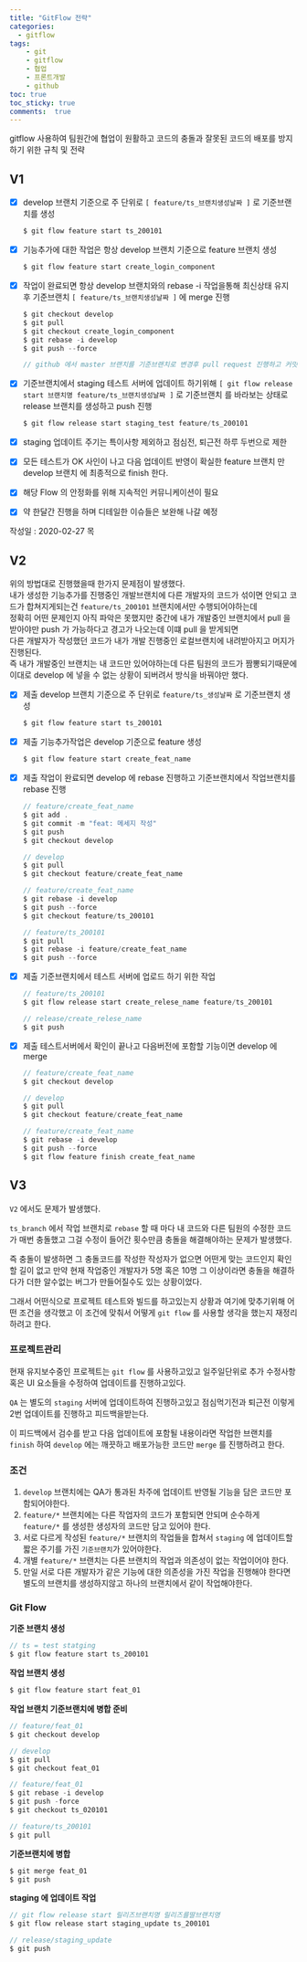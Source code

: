 ```yaml
---
title: "GitFlow 전략"
categories: 
  - gitflow
tags: 
    - git
    - gitflow
    - 협업
    - 프론트개발
    - github
toc: true
toc_sticky: true
comments:  true
---
```


gitflow 사용하여 팀원간에 협업이 원활하고 코드의 충돌과 잘못된 코드의 배포를 방지하기 위한 규칙 및 전략  
  
## V1
  - [X] develop 브랜치 기준으로 주 단위로 `[ feature/ts_브랜치생성날짜 ]` 로 기준브랜치를 생성  
    ``` javascript
    $ git flow feature start ts_200101
    ```
- [X] 기능추가에 대한 작업은 항상 develop 브랜치 기준으로 feature 브랜치 생성  
    ``` javascript
    $ git flow feature start create_login_component
    ```
- [X] 작업이 완료되면 항상 develop 브랜치와의 rebase -i 작업을통해 최신상태 유지 후 기준브랜치 `[ feature/ts_브랜치생성날짜 ]` 에 merge 진행  
    ``` javascript
    $ git checkout develop
    $ git pull
    $ git checkout create_login_component
    $ git rebase -i develop
    $ git push --force

    // github 에서 master 브랜치를 기준브랜치로 변경후 pull request 진행하고 커밋 메세지 작성후 이상없는지 체크후 merge 진행
    ```


  
- [x] 기준브랜치에서 staging 테스트 서버에 업데이트 하기위해 `[ git flow release start 브랜치명 feature/ts_브랜치생성날짜 ]` 로 기준브랜치 를 바라보는 상태로 release 브랜치를 생성하고 push 진행  
    ``` javascript
    $ git flow release start staging_test feature/ts_200101
    ```
- [x] staging 업데이트 주기는 특이사항 제외하고 점심전, 퇴근전 하루 두번으로 제한  
- [x] 모든 테스트가 OK 사인이 나고 다음 업데이트 반영이 확실한 feature 브랜치 만 develop 브랜치 에 최종적으로 finish 한다.  
- [x] 해당 Flow 의 안정화를 위해 지속적인 커뮤니케이션이 필요
- [x] 약 한달간 진행을 하며 디테일한 이슈들은 보완해 나갈 예정   
 
작성일 : 2020-02-27 목
  

## V2

위의 방법대로 진행했을때 한가지 문제점이 발생했다.  
내가 생성한 기능추가를 진행중인 개발브랜치에 다른 개발자의 코드가 섞이면 안되고 코드가 합쳐지게되는건 `feature/ts_200101` 브랜치에서만 수행되어야하는데  
정확히 어떤 문제인지 아직 파악은 못했지만 중간에 내가 개발중인 브랜치에서 pull 을 받아야만 push 가 가능하다고 경고가 나오는데 이떄 pull 을 받게되면  
다른 개발자가 작성했던 코드가 내가 개발 진행중인 로컬브랜치에 내려받아지고 머지가 진행된다.  
즉 내가 개발중인 브랜치는 내 코드만 있어야하는데 다른 팀원의 코드가 짬뽕되기때문에 이대로 develop 에 넣을 수 없는 상황이 되버려서 방식을 바꿔야만 했다.  


- [x] 제출 develop 브랜치 기준으로 주 단위로 `feature/ts_생성날짜` 로 기준브랜치 생성
    ```javascript
    $ git flow feature start ts_200101
    ```

- [x] 제출 기능추가작업은 develop 기준으로 feature 생성
    ``` javascript
    $ git flow feature start create_feat_name
    ```

- [x] 제출 작업이 완료되면 develop 에 rebase 진행하고 기준브랜치에서 작업브랜치를 rebase 진행

    ``` javascript
    // feature/create_feat_name
    $ git add .
    $ git commit -m "feat: 메세지 작성"
    $ git push
    $ git checkout develop

    // develop
    $ git pull
    $ git checkout feature/create_feat_name

    // feature/create_feat_name
    $ git rebase -i develop
    $ git push --force
    $ git checkout feature/ts_200101

    // feature/ts_200101
    $ git pull
    $ git rebase -i feature/create_feat_name
    $ git push --force
    ```

- [x] 제출 기준브랜치에서 테스트 서버에 업로드 하기 위한 작업

    ``` javascript
    // feature/ts_200101
    $ git flow release start create_relese_name feature/ts_200101

    // release/create_relese_name
    $ git push
    ``` 


- [x] 제출 테스트서버에서 확인이 끝나고 다음버전에 포함할 기능이면 develop 에 merge

    ``` javascript
    // feature/create_feat_name
    $ git checkout develop

    // develop
    $ git pull
    $ git checkout feature/create_feat_name

    // feature/create_feat_name
    $ git rebase -i develop
    $ git push --force
    $ git flow feature finish create_feat_name
    ```


## V3
`V2` 에서도 문제가 발생했다.  
  
`ts_branch` 에서 작업 브랜치로 `rebase` 할 때 마다 내 코드와 다른 팀원의 수정한 코드가 매번 충돌했고 그걸 수정이 들어간 횟수만큼 충돌을 해결해야하는 문제가 발생했다.   
  
즉 충돌이 발생하면 그 충돌코드를 작성한 작성자가 없으면 어떤게 맞는 코드인지 확인할 길이 없고  만약 현재 작업중인 개발자가 5명 혹은 10명 그 이상이라면 충돌을 해결하다가 더한 알수없는 버그가 만들어질수도 있는 상황이었다.  
  
그래서 어떤식으로 프로젝트 테스트와 빌드를 하고있는지 상황과 여기에 맞추기위해 어떤 조건을 생각했고 이 조건에 맞춰서 어떻게 `git flow` 를 사용할 생각을 했는지 재정리 하려고 한다.

### 프로젝트관리
현재 유지보수중인 프로젝트는 `git flow` 를 사용하고있고 일주일단위로 추가 수정사항 혹은 UI 요소들을 수정하여 업데이트를 진행하고있다.  

`QA` 는 별도의 `staging` 서버에 업데이트하여 진행하고있고 점심먹기전과 퇴근전 이렇게 2번 업데이트를 진행하고 피드백을받는다.  

이 피드백에서 검수를 받고 다음 업데이트에 포함될 내용이라면 작업한 브랜치를 `finish` 하여 `develop` 에는 깨끗하고 배포가능한 코드만 `merge` 를 진행하려고 한다.

### 조건
1. `develop` 브랜치에는 QA가 통과된 차주에 업데이트 반영될 기능을 담은 코드만 포함되어야한다.  
2. `feature/*` 브랜치에는 다른 작업자의 코드가 포함되면 안되며 순수하게 `feature/*` 를 생성한 생성자의 코드만 담고 있어야 한다.  
3. 서로 다르게 작성된 `feature/*` 브랜치의 작업들을 합쳐서 `staging` 에 업데이트할 짧은 주기를 가진 `기준브랜치`가 있어야한다.
4. 개별 `feature/*` 브랜치는 다른 브랜치의 작업과 의존성이 없는 작업이어야 한다.
5. 만일 서로 다른 개발자가 같은 기능에 대한 의존성을 가진 작업을 진행해야 한다면 별도의 브랜치를 생성하지않고 하나의 브랜치에서 같이 작업해야한다.


### Git Flow
**기준 브랜치 생성**
``` javascript
// ts = test statging
$ git flow feature start ts_200101
```
  
  
**작업 브랜치 생성**
``` javascript
$ git flow feature start feat_01
```
  
  
**작업 브랜치 기준브랜치에 병합 준비**
``` javascript
// feature/feat_01
$ git checkout develop

// develop
$ git pull
$ git checkout feat_01

// feature/feat_01
$ git rebase -i develop
$ git push -force
$ git checkout ts_020101

// feature/ts_200101
$ git pull
```
  
    

**기준브랜치에 병합**
``` javascript
$ git merge feat_01
$ git push
```
  
  
**staging 에 업데이트 작업**
``` javascript
// git flow release start 릴리즈브랜치명 릴리즈를딸브랜치명
$ git flow release start staging_update ts_200101

// release/staging_update
$ git push
```